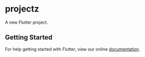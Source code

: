 # projectz

A new Flutter project.

## Getting Started

For help getting started with Flutter, view our online
[documentation](https://flutter.io/).
